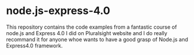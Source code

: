 # node.js-express-4.0
This repository contains the code examples from a fantastic course of node.js and Express 4.0 I did on Pluralsight website and I do really recommand it for anyone whoe wants to have a good grasp of Node.js and Express4.0 framework.

